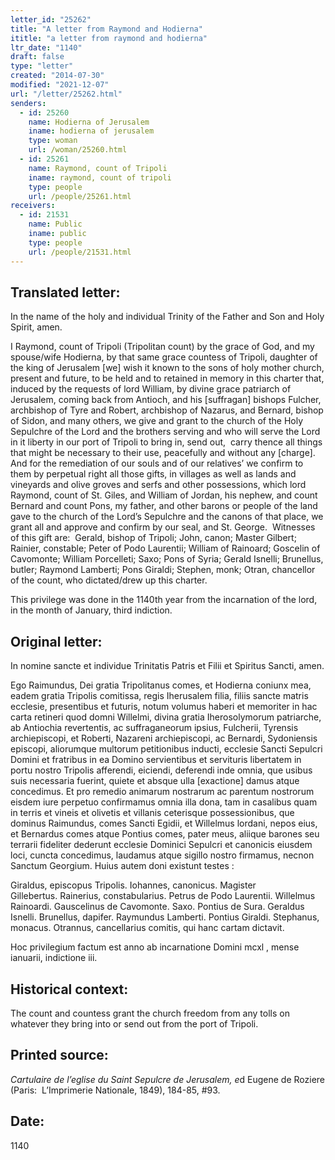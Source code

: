 ```yaml
---
letter_id: "25262"
title: "A letter from Raymond and Hodierna"
ititle: "a letter from raymond and hodierna"
ltr_date: "1140"
draft: false
type: "letter"
created: "2014-07-30"
modified: "2021-12-07"
url: "/letter/25262.html"
senders:
  - id: 25260
    name: Hodierna of Jerusalem
    iname: hodierna of jerusalem
    type: woman
    url: /woman/25260.html
  - id: 25261
    name: Raymond, count of Tripoli
    iname: raymond, count of tripoli
    type: people
    url: /people/25261.html
receivers:
  - id: 21531
    name: Public
    iname: public
    type: people
    url: /people/21531.html
---
```

<h2> Translated letter:</h2><p>In the name of the holy and individual Trinity of the Father and Son and Holy Spirit, amen.</p><p>I Raymond, count of Tripoli (Tripolitan count) by the grace of God, and my spouse/wife Hodierna, by that same grace countess of Tripoli, daughter of the king of Jerusalem [we] wish it known to the sons of holy mother church, present and future, to be held and to retained in memory in this charter that, induced by the requests of lord William, by divine grace patriarch of Jerusalem, coming back from Antioch, and his [suffragan] bishops Fulcher, archbishop of Tyre and Robert, archbishop of Nazarus, and Bernard, bishop of Sidon, and many others, we give and grant to the church of the Holy Sepulchre of the Lord and the brothers serving and who will serve the Lord in it liberty in our port of Tripoli to bring in, send out,&nbsp; carry thence all things that might be necessary to their use, peacefully and without any [charge].&nbsp; And for the remediation of our souls and of our relatives’ we confirm to them by perpetual right all those gifts, in villages as well as lands and vineyards and olive groves and serfs and other possessions, which lord Raymond, count of St. Giles, and William of Jordan, his nephew, and count Bernard and count Pons, my father, and other barons or people of the land gave to the church of the Lord’s Sepulchre and the canons of that place, we grant all and approve and confirm by our seal, and St. George.&nbsp; Witnesses of this gift are:&nbsp; Gerald, bishop of Tripoli; John, canon; Master Gilbert; Rainier, constable; Peter of Podo Laurentii; William of Rainoard; Goscelin of Cavomonte; William Porcelleti; Saxo; Pons of Syria; Gerald Isnelli; Brunellus, butler; Raymond Lamberti; Pons Giraldi; Stephen, monk; Otran, chancellor of the count, who dictated/drew up this charter.</p><p>This privilege was done in the 1140th year from the incarnation of the lord, in the month of January, third indiction.</p><h2 class="mt-4"> Original letter:</h2><p>In nomine sancte et individue Trinitatis Patris et Filii et Spiritus Sancti, amen.</p><p>Ego Raimundus, Dei gratia Tripolitanus comes, et Hodierna coniunx mea, eadem gratia Tripolis comitissa, regis Iherusalem filia, filiis sancte matris ecclesie, presentibus et futuris, notum volumus haberi et memoriter in hac carta retineri quod domni Willelmi, divina gratia Iherosolymorum patriarche, ab Antiochia revertentis, ac suffraganeorum ipsius, Fulcherii, Tyrensis archiepiscopi, et Roberti, Nazareni archiepiscopi, ac Bernardi, Sydoniensis episcopi, aliorumque multorum petitionibus inducti, ecclesie Sancti Sepulcri Domini et fratribus in ea Domino servientibus et servituris libertatem in portu nostro Tripolis afferendi, eiciendi, deferendi inde omnia, que usibus suis necessaria fuerint, quiete et absque ulla [exactione] damus atque concedimus. Et pro remedio animarum nostrarum ac parentum nostrorum eisdem iure perpetuo confirmamus omnia illa dona, tam in casalibus quam in terris et vineis et olivetis et villanis ceterisque possessionibus, que dominus Raimundus, comes Sancti Egidii, et Willelmus lordani, nepos eius, et Bernardus comes atque Pontius comes, pater meus, aliique barones seu terrarii fideliter dederunt ecclesie Dominici Sepulcri et canonicis eiusdem loci, cuncta concedimus, laudamus atque sigillo nostro firmamus, necnon Sanctum Georgium. Huius autem doni existunt testes :</p><p>Giraldus, episcopus Tripolis.&nbsp;Iohannes, canonicus.&nbsp;Magister Gillebertus.&nbsp;Rainerius, constabularius.&nbsp;Petrus de Podo Laurentii.&nbsp;Willelmus Rainoardi.&nbsp;Gauscelinus de Cavomonte.&nbsp;Saxo. Pontius de Sura.&nbsp;Geraldus Isnelli.&nbsp;Brunellus, dapifer.&nbsp;Raymundus Lamberti.&nbsp;Pontius Giraldi.&nbsp;Stephanus, monacus.&nbsp;Otrannus, cancellarius comitis, qui hanc cartam dictavit.</p><p>Hoc privilegium factum est anno ab incarnatione Domini mcxl , mense ianuarii, indictione iii.</p><h2 class="mt-4"> Historical context:</h2><p>The count and countess grant the church freedom from any tolls on whatever they bring into or send out from the port of Tripoli.</p><h2 class="mt-4"> Printed source:</h2><p><em>Cartulaire de l’eglise du Saint Sepulcre de Jerusalem, e</em>d Eugene de Roziere (Paris:&nbsp; L’Imprimerie Nationale, 1849),&nbsp;184-85, #93. &nbsp;</p><h2 class="mt-4"> Date:</h2>1140